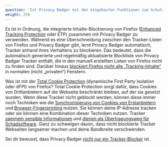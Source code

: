 ```yaml
---
question: 'Ist Privacy Badger mit den eingebauten Funktionen zum Schutze deiner Privatsphäre von Firefox kompatibel?'
weight: 250
---
```


Es ist in Ordnung, die integrierte Inhalte-Blockierung von Firefox ([Enhanced Tracking Protection](https://blog.mozilla.org/en/products/firefox/firefox-now-available-with-enhanced-tracking-protection-by-default/) oder ETP) zusammen mit Privacy Badger zu verwenden. Während es eine Überschneidung zwischen den Tracker-Listen von Firefox und Privacy Badger gibt, lernt Privacy Badger automatisch, Tracker anhand ihres Verhaltens zu blockieren. Das bedeutet, dass die automatisch generierte und regelmäßig aktualisierte Blockliste von Privacy Badger Tracker enthält, die in den manuell erstellten Listen von Firefox nicht zu finden sind. Darüber hinaus [blockiert Firefox nicht alle „Tracking-Inhalte“](https://support.mozilla.org/de/kb/verbesserter-schutz-aktivitatenverfolgung-desktop#w_welche-elemente-blockiert-der-verbesserte-schutz-vor-aktivitatenverfolgung) in normalen (nicht „privaten“) Fenstern.

Was ist mit der [Total Cookie Protection](https://blog.mozilla.org/en/products/firefox/firefox-rolls-out-total-cookie-protection-by-default-to-all-users-worldwide/) (dynamische First Party Isolation oder dFPI) von Firefox? Total Cookie Protection sorgt dafür, dass Cookies von Drittanbietern auf die Webseite beschränkt bleiben, auf der sie gesetzt wurden. Wenn diese Tracker nicht geblockt werden, können diese immer noch Techniken wie die [Synchronisierung von Cookies von Erstanbietern](https://arxiv.org/abs/2208.12370) und [Browser-Fingerprinting](https://securehomes.esat.kuleuven.be/~gacar/persistent/) nutzen. Sie können deine IP-Adresse tracken oder sie können eine Kombination dieser Techniken nutzen. Tracker [sammeln sensible Informationen](https://freedom-to-tinker.com/2020/07/14/can-the-exfiltration-of-personal-data-by-web-trackers-be-stopped/) und [dienen als Übertragungsweg für Schadsoftware](https://de.wikipedia.org/wiki/Malvertising). Ganz zu schweigen davon, dass nicht blockierte Tracker Webseiten langsamer machen und deine Bandbreite verschwenden.

Sei dir bewusst, dass Privacy Badger [nicht nur ein Tracker-Blocker](#How-is-Privacy-Badger-different-from-Disconnect%2c-Adblock-Plus%2c-Ghostery%2c-and-other-blocking-extensions) ist.
